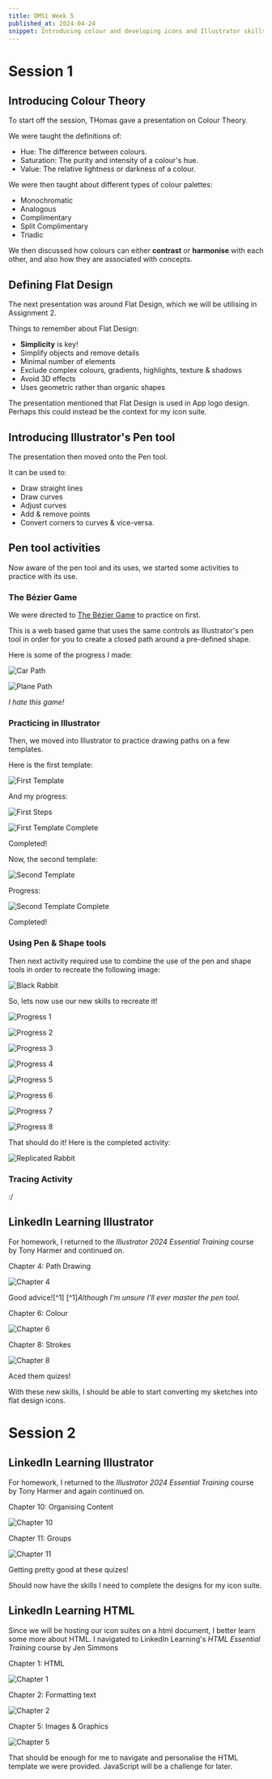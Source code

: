 ```yaml
---
title: DMS1 Week 5
published_at: 2024-04-24
snippet: Introducing colour and developing icons and Illustrator skills.
---
```


# Session 1

## Introducing Colour Theory

To start off the session, THomas gave a presentation on Colour Theory.

We were taught the definitions of:
- Hue: The difference between colours.
- Saturation: The purity and intensity of a colour's hue.
- Value: The relative lightness or darkness of a colour.

We were then taught about different types of colour palettes:
- Monochromatic
- Analogous
- Complimentary
- Split Complimentary
- Triadic

We then discussed how colours can either **contrast** or **harmonise** with each other, and also how they are associated with concepts.

## Defining Flat Design

The next presentation was around Flat Design, which we will be utilising in Assignment 2.

Things to remember about Flat Design:
- **Simplicity** is key!
- Simplify objects and remove details
- Minimal number of elements
- Exclude complex colours, gradients, highlights, texture & shadows
- Avoid 3D effects
- Uses geometric rather than organic shapes

The presentation mentioned that Flat Design is used in App logo design. Perhaps this could instead be the context for my icon suite.

## Introducing Illustrator's Pen tool

The presentation then moved onto the Pen tool.

It can be used to:
- Draw straight lines
- Draw curves
- Adjust curves
- Add & remove points
- Convert corners to curves & vice-versa.

## Pen tool activities

Now aware of the pen tool and its uses, we started some activities to practice with its use.

### The Bézier Game

We were directed to [The Bézier Game](https://bezier.method.ac) to practice on first.

This is a web based game that uses the same controls as Illustrator's pen tool in order for you to create a closed path around a pre-defined shape.

Here is some of the progress I made:

![Car Path](/w05s01/Bezier_Game/Bezier_Car.png)

![Plane Path](/w05s01/Bezier_Game/Bezier_Plane.png)

*I hate this game!*

### Practicing in Illustrator

Then, we moved into Illustrator to practice drawing paths on a few templates.

Here is the first template:

![First Template](/w05s01/Pen_Tool_Practice/Pen1template.jpg)

And my progress:

![First Steps](/w05s01/Pen_Tool_Practice/Pen1progress1.png)

![First Template Complete](/w05s01/Pen_Tool_Practice/Pen1progress2.png)

Completed!

Now, the second template:

![Second Template](/w05s01/Pen_Tool_Practice/Pen2template.jpg)

Progress: 

![Second Template Complete](/w05s01/Pen_Tool_Practice/Pen2progress.png)

Completed!

### Using Pen & Shape tools

Then next activity required use to combine the use of the pen and shape tools in order to recreate the following image:

![Black Rabbit](/w05s01/Black_Rabbit/rabbit.jpg)

So, lets now use our new skills to recreate it!

![Progress 1](/w05s01/Black_Rabbit/progress1.png)

![Progress 2](/w05s01/Black_Rabbit/progress2.png)

![Progress 3](/w05s01/Black_Rabbit/progress3.png)

![Progress 4](/w05s01/Black_Rabbit/progress4.png)

![Progress 5](/w05s01/Black_Rabbit/progress5.png)

![Progress 6](/w05s01/Black_Rabbit/progress6.png)

![Progress 7](/w05s01/Black_Rabbit/progress7.png)

![Progress 8](/w05s01/Black_Rabbit/progress8.png)

That should do it! Here is the completed activity:

![Replicated Rabbit](/w05s01/Black_Rabbit/completed.png)

### Tracing Activity

:/

## LinkedIn Learning Illustrator

For homework, I returned to the *Illustrator 2024 Essential Training* course by Tony Harmer and continued on.

Chapter 4: Path Drawing

![Chapter 4](/w05s01/LiL_Illustrator/Chapter4.png)

Good advice![^1] 
[^1]*Although I'm unsure I'll ever master the pen tool.*

Chapter 6: Colour

![Chapter 6](/w05s01/LiL_Illustrator/Chapter6.png)


Chapter 8: Strokes

![Chapter 8](/w05s01/LiL_Illustrator/Chapter8.png)


Aced them quizes!

With these new skills, I should be able to start converting my sketches into flat design icons.

# Session 2

## LinkedIn Learning Illustrator

For homework, I returned to the *Illustrator 2024 Essential Training* course by Tony Harmer and again continued on.

Chapter 10: Organising Content

![Chapter 10](/w05s02/LiL_Illustrator/Chapter10.png)


Chapter 11: Groups

![Chapter 11](/w05s02/LiL_Illustrator/Chapter11.png)


Getting pretty good at these quizes!

Should now have the skills I need to complete the designs for my icon suite.

## LinkedIn Learning HTML

Since we will be hosting our icon suites on a html document, I better learn some more about HTML. I navigated to LinkedIn Learning's *HTML Essential Training* course by Jen Simmons

Chapter 1: HTML

![Chapter 1](/w05s02/LiL_HTML/Chapter1.png)


Chapter 2: Formatting text

![Chapter 2](/w05s02/LiL_HTML/Chapter2.png)


Chapter 5: Images & Graphics

![Chapter 5](/w05s02/LiL_HTML/Chapter5.png)


That should be enough for me to navigate and personalise the HTML template we were provided. JavaScript will be a challenge for later.